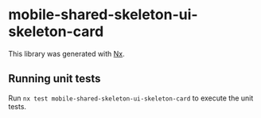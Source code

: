 # mobile-shared-skeleton-ui-skeleton-card

This library was generated with [Nx](https://nx.dev).

## Running unit tests

Run `nx test mobile-shared-skeleton-ui-skeleton-card` to execute the unit tests.
